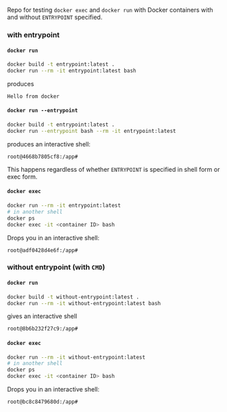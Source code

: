 Repo for testing `docker exec` and `docker run` with Docker containers with and without `ENTRYPOINT` specified.

### with entrypoint

#### `docker run`

```sh
docker build -t entrypoint:latest .
docker run --rm -it entrypoint:latest bash
```

produces

```
Hello from docker
```

#### `docker run --entrypoint`

```sh
docker build -t entrypoint:latest .
docker run --entrypoint bash --rm -it entrypoint:latest
```

produces an interactive shell:

```
root@4668b7805cf8:/app#
```

This happens regardless of whether `ENTRYPOINT` is specified in shell form or exec form.

#### `docker exec`

```sh
docker run --rm -it entrypoint:latest
# in another shell
docker ps
docker exec -it <container ID> bash
```

Drops you in an interactive shell:

```
root@adf0428d4e6f:/app#
```

### without entrypoint (with `CMD`)

#### `docker run`

```sh
docker build -t without-entrypoint:latest .
docker run --rm -it without-entrypoint:latest bash
```

gives an interactive shell

```
root@8b6b232f27c9:/app#
```

#### `docker exec`

```sh
docker run --rm -it without-entrypoint:latest
# in another shell
docker ps
docker exec -it <container ID> bash
```

Drops you in an interactive shell:

```
root@bc8c8479680d:/app#
```

